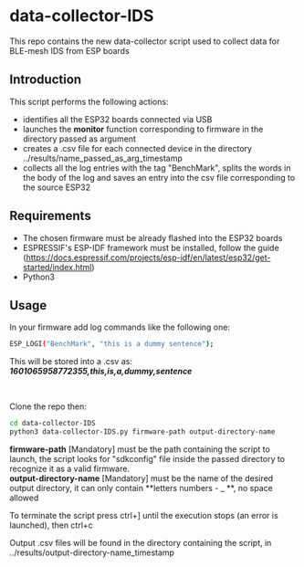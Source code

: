 # data-collector-IDS
This repo contains the new data-collector script used to collect data for BLE-mesh IDS from ESP boards

## Introduction 
This script performs the following actions:
- identifies all the ESP32 boards connected via USB
- launches the **monitor** function corresponding to firmware in the directory passed as argument
- creates a .csv file for each connected device in the directory ../results/name_passed_as_arg_timestamp
- collects all the log entries with the tag "BenchMark", splits the words in the body of the log and saves an entry into the csv file corresponding to the source ESP32

## Requirements

- The chosen firmware must be already flashed into the ESP32 boards
- ESPRESSIF's ESP-IDF framework must be installed, follow the guide (https://docs.espressif.com/projects/esp-idf/en/latest/esp32/get-started/index.html)
- Python3

## Usage


In your firmware add log commands like the following one:
```bash
ESP_LOGI("BenchMark", "this is a dummy sentence");
```
This will be stored into a .csv as:
***1601065958772355,this,is,a,dummy,sentence***

</br>

Clone the repo then:

```bash
cd data-collector-IDS
python3 data-collector-IDS.py firmware-path output-directory-name
```
**firmware-path** [Mandatory] must be the path containing the script to launch, 
  the script looks for "sdkconfig" file inside the passed directory to recognize it as a valid firmware. </br>
**output-directory-name** [Mandatory] must be the name of the desired output directory, it can only contain **letters numbers - _ **, no space allowed </br>

To terminate the script press ctrl+] until the execution stops (an error is launched), then ctrl+c

Output .csv files will be found in the directory containing the script, in ../results/output-directory-name_timestamp
